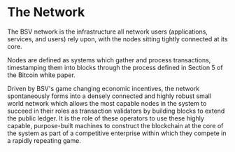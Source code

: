 # The Network

The BSV network is the infrastructure all network users (applications, services, and users) rely upon, with the nodes sitting tightly connected at its core.

Nodes are defined as systems which gather and process transactions, timestamping them into blocks through the process defined in Section 5 of the Bitcoin white paper.

Driven by BSV's game changing economic incentives, the network spontaneously forms into a densely connected and highly robust small world network which allows the most capable nodes in the system to succeed in their roles as transaction validators by building blocks to extend the public ledger. It is the role of these operators to use these highly capable, purpose-built machines to construct the blockchain at the core of the system as part of a competitive enterprise within which they compete in a rapidly repeating game.
